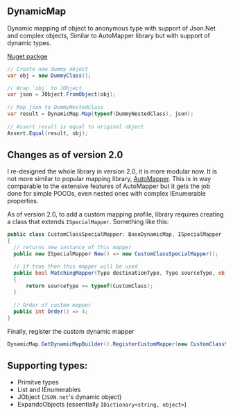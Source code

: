 ## DynamicMap
Dynamic mapping of object to anonymous type with support of Json.Net and complex objects, Similar to AutoMapper library but with support of dynamic types.

[Nuget packge](https://www.nuget.org/packages/DynamicMap/1.0.0)

```csharp
// Create new dummy object
var obj = new DummyClass();

// Wrap `obj` to JObject
var json = JObject.FromObject(obj);
            
// Map json to DummyNestedClass
var result = DynamicMap.Map(typeof(DummyNestedClass), json);
            
// Assert result is equal to original object
Assert.Equal(result, obj);
```

## Changes as of version 2.0
I re-designed the whole library in version 2.0, it is more modular now. It is not more similar to popular mapping library, [AutoMapper](https://automapper.org/). This is in way comparable to the extensive features of AutoMapper but it gets the job done for simple POCOs, even nested ones with complex IEnumerable properties.

As of version 2.0, to add a custom mapping profile, library requires creating a class that extends `ISpecialMapper`. Something like this:

```csharp
public class CustomClassSpecialMapper: BaseDynamicMap, ISpecialMapper
{
  // returns new instance of this mapper
  public new ISpecialMapper New() => new CustomClassSpecialMapper();

  // if true then this mapper will be used
  public bool MatchingMapper(Type destinationType, Type sourceType, object sourceObj)
  {
      return sourceType == typeof(CustomClass);
  }
  
  // Order of custom mapper
  public int Order() => 4;
}
```

Finally, register the custom dynamic mapper

```csharp
DynamicMap.GetDynamicMapBuilder().RegisterCustomMapper(new CustomClassSpecialMapper()); 
```

## Supporting types:
- Primitve types
- List and IEnumerables
- JObject (`JSON.net`'s dynamic object)
- ExpandoObjects (essentially `IDictionary<string, object>`)
